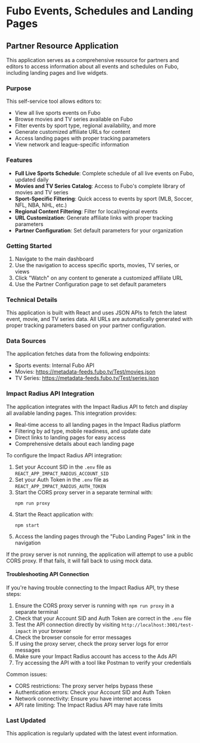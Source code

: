 # Fubo Events, Schedules and Landing Pages

## Partner Resource Application

This application serves as a comprehensive resource for partners and editors to access information about all events and schedules on Fubo, including landing pages and live widgets.

### Purpose

This self-service tool allows editors to:
- View all live sports events on Fubo
- Browse movies and TV series available on Fubo
- Filter events by sport type, regional availability, and more
- Generate customized affiliate URLs for content
- Access landing pages with proper tracking parameters
- View network and league-specific information

### Features

- **Full Live Sports Schedule**: Complete schedule of all live events on Fubo, updated daily
- **Movies and TV Series Catalog**: Access to Fubo's complete library of movies and TV series
- **Sport-Specific Filtering**: Quick access to events by sport (MLB, Soccer, NFL, NBA, NHL, etc.)
- **Regional Content Filtering**: Filter for local/regional events
- **URL Customization**: Generate affiliate links with proper tracking parameters
- **Partner Configuration**: Set default parameters for your organization

### Getting Started

1. Navigate to the main dashboard
2. Use the navigation to access specific sports, movies, TV series, or views
3. Click "Watch" on any content to generate a customized affiliate URL
4. Use the Partner Configuration page to set default parameters

### Technical Details

This application is built with React and uses JSON APIs to fetch the latest event, movie, and TV series data. All URLs are automatically generated with proper tracking parameters based on your partner configuration.

### Data Sources

The application fetches data from the following endpoints:
- Sports events: Internal Fubo API
- Movies: https://metadata-feeds.fubo.tv/Test/movies.json
- TV Series: https://metadata-feeds.fubo.tv/Test/series.json

### Impact Radius API Integration

The application integrates with the Impact Radius API to fetch and display all available landing pages. This integration provides:

- Real-time access to all landing pages in the Impact Radius platform
- Filtering by ad type, mobile readiness, and update date
- Direct links to landing pages for easy access
- Comprehensive details about each landing page

To configure the Impact Radius API integration:

1. Set your Account SID in the `.env` file as `REACT_APP_IMPACT_RADIUS_ACCOUNT_SID`
2. Set your Auth Token in the `.env` file as `REACT_APP_IMPACT_RADIUS_AUTH_TOKEN`
3. Start the CORS proxy server in a separate terminal with:
   ```
   npm run proxy
   ```
4. Start the React application with:
   ```
   npm start
   ```
5. Access the landing pages through the "Fubo Landing Pages" link in the navigation

If the proxy server is not running, the application will attempt to use a public CORS proxy. If that fails, it will fall back to using mock data.

#### Troubleshooting API Connection

If you're having trouble connecting to the Impact Radius API, try these steps:

1. Ensure the CORS proxy server is running with `npm run proxy` in a separate terminal
2. Check that your Account SID and Auth Token are correct in the `.env` file
3. Test the API connection directly by visiting `http://localhost:3001/test-impact` in your browser
4. Check the browser console for error messages
5. If using the proxy server, check the proxy server logs for error messages
6. Make sure your Impact Radius account has access to the Ads API
7. Try accessing the API with a tool like Postman to verify your credentials

Common issues:
- CORS restrictions: The proxy server helps bypass these
- Authentication errors: Check your Account SID and Auth Token
- Network connectivity: Ensure you have internet access
- API rate limiting: The Impact Radius API may have rate limits

### Last Updated

This application is regularly updated with the latest event information. 